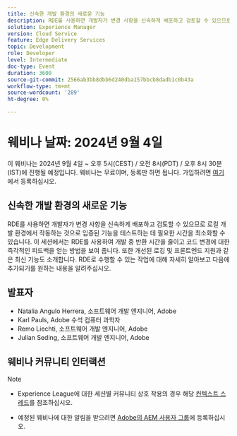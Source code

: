 ```yaml
---
title: 신속한 개발 환경의 새로운 기능
description: RDE를 사용하면 개발자가 변경 사항을 신속하게 배포하고 검토할 수 있으므로 로컬 개발 환경에서 작동하는 것으로 입증된 기능을 테스트하는 데 필요한 시간을 최소화할 수 있습니다. 이 세션에서는 RDE를 사용하여 개발 중 반환 시간을 줄이고 코드 변경에 대한 즉각적인 피드백을 얻는 방법을 보여 줍니다. 또한 개선된 로깅 및 프론트엔드 지원과 같은 최신 기능도 소개합니다. RDE로 수행할 수 있는 작업에 대해 자세히 알아보고 다음에 추가되기를 원하는 내용을 알려주십시오.
solution: Experience Manager
version: Cloud Service
feature: Edge Delivery Services
topic: Development
role: Developer
level: Intermediate
doc-type: Event
duration: 3600
source-git-commit: 2566ab3bb8dbb6d240dba157bbcb8dadb1c0b43a
workflow-type: tm+mt
source-wordcount: '289'
ht-degree: 0%

---
```


# 웨비나 날짜: 2024년 9월 4일

이 웨비나는 2024년 9월 4일 ~ 오후 5시(CEST) / 오전 8시(PDT) / 오후 8시 30분(IST)에 진행될 예정입니다.
웨비나는 무료이며, 등록만 하면 됩니다.
가입하려면 [여기](https://adobe.ly/4cwc5W4)에서 등록하십시오.

## 신속한 개발 환경의 새로운 기능

RDE를 사용하면 개발자가 변경 사항을 신속하게 배포하고 검토할 수 있으므로 로컬 개발 환경에서 작동하는 것으로 입증된 기능을 테스트하는 데 필요한 시간을 최소화할 수 있습니다. 이 세션에서는 RDE를 사용하여 개발 중 반환 시간을 줄이고 코드 변경에 대한 즉각적인 피드백을 얻는 방법을 보여 줍니다. 또한 개선된 로깅 및 프론트엔드 지원과 같은 최신 기능도 소개합니다. RDE로 수행할 수 있는 작업에 대해 자세히 알아보고 다음에 추가되기를 원하는 내용을 알려주십시오.

## 발표자

* Natalia Angulo Herrera, 소프트웨어 개발 엔지니어, Adobe
* Karl Pauls, Adobe 수석 컴퓨터 과학자
* Remo Liechti, 소프트웨어 개발 엔지니어, Adobe
* Julian Seding, 소프트웨어 개발 엔지니어, Adobe

## 웨비나 커뮤니티 인터랙션

>[!NOTE]
>
>* Experience League에 대한 세션별 커뮤니티 상호 작용의 경우 해당 [컨텍스트 스레드](https://adobe.ly/3M8MFTE)를 참조하십시오.
>
>* 예정된 웨비나에 대한 알림을 받으려면 [Adobe의 AEM 사용자 그룹](https://aem-augs.adobe.com/)에 등록하십시오.
